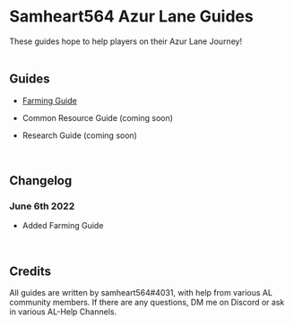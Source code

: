  <link rel="stylesheet" href="style.css">

# Samheart564 Azur Lane Guides

These guides hope to help players on their Azur Lane Journey!
<br/>
<br/>
## Guides

- [Farming Guide](/al-guides/Farming%20Guide)

- Common Resource Guide (coming soon)

- Research Guide (coming soon)
<br/>

## Changelog

### June 6th 2022
- Added Farming Guide
<br/>

## Credits
All guides are written by samheart564#4031, with help from various AL community members. If there are any questions, DM me on Discord or ask in various AL-Help Channels.
